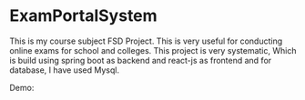 # ExamPortalSystem
This is my course subject FSD Project. This is very useful for conducting online exams  for school and colleges. 
This project is very systematic, Which is build using spring boot as backend and react-js as frontend and for database, I have used Mysql.

Demo:

